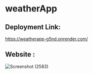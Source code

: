 # weatherApp

## Deployment Link: 
https://weatherapp-g5nd.onrender.com/

## Website :

![Screenshot (2583)](https://github.com/sriramsanthosh/weatherApp/assets/95128072/43271ce6-6697-488e-b6dc-073e7b754166)
